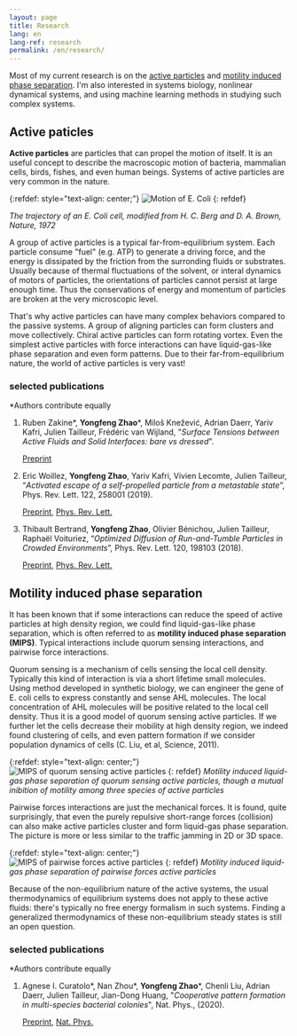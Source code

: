 ```yaml
---
layout: page
title: Research
lang: en
lang-ref: research
permalink: /en/research/
---
```


Most of my current research is on the [active particles](#active-particles) and [motility induced phase separation](#motility-induced-phase-separation). I'm also interested in systems biology, nonlinear dynamical systems, and using machine learning methods in studying such complex systems.

## Active paticles

**Active particles** are particles that can propel the motion of itself. It is an useful concept to describe the macroscopic motion of bacteria, mammalian cells, birds, fishes, and even human beings. Systems of active particles are very common in the nature.

{:refdef: style="text-align: center;"}
![Motion of E. Coli]({{site.url}}/assets/ecoli_RTP.png)
{: refdef}

*The trajectory of an E. Coli cell, modified from H. C. Berg and D. A. Brown, Nature, 1972*

A group of active particles is a typical far-from-equilibrium system. Each particle consume "fuel" (e.g. ATP) to generate a driving force, and the energy is dissipated by the friction from the surronding fluids or substrates. Usually because of thermal fluctuations of the solvent, or interal dynamics of motors of particles, the orientations of particles cannot persist at large enough time. Thus the conservations of energy and momentum of particles are broken at the very microscopic level.

That's why active particles can have many complex behaviors compared to the passive systems. A group of aligning particles can form clusters and move collectively. Chiral active particles can form rotating vortex. Even the simplest active particles with force interactions can have liquid-gas-like phase separation and even form patterns. Due to their far-from-equilibrium nature, the world of active particles is very vast!

### selected publications
*Authors contribute equally
<ol>

<li>Ruben Zakine*, <strong>Yongfeng Zhao</strong>*, Miloš Knežević, Adrian Daerr, Yariv Kafri, Julien Tailleur, Frédéric van Wijland, "<em>Surface Tensions between Active Fluids and Solid Interfaces: bare vs dressed</em>". </li> 

<a href="https://arxiv.org/pdf/1907.07738">Preprint</a> 

<li>Eric Woillez, <strong>Yongfeng Zhao</strong>, Yariv Kafri, Vivien Lecomte, Julien Tailleur, “<em>Activated escape of a self-propelled particle from a metastable state</em>”, Phys. Rev. Lett. 122, 258001 (2019). </li> 

<a href="https://arxiv.org/pdf/1904.00599">Preprint</a>, <a href="https://journals.aps.org/prl/abstract/10.1103/PhysRevLett.122.258001">Phys. Rev. Lett.</a> 

<li>Thibault Bertrand, <strong>Yongfeng Zhao</strong>, Olivier Bénichou, Julien Tailleur, Raphaël Voituriez, “<em>Optimized Diffusion of Run-and-Tumble Particles in Crowded Environments</em>”, Phys. Rev. Lett. 120, 198103 (2018). </li> 

<a href="https://arxiv.org/pdf/1711.05209">Preprint</a>, <a href="https://journals.aps.org/prl/abstract/10.1103/PhysRevLett.120.198103">Phys. Rev. Lett.</a>

</ol>

## Motility induced phase separation

It has been known that if some interactions can reduce the speed of active particles at high density region, we could find liquid-gas-like phase separation, which is often referred to as **motility induced phase separation (MIPS)**. Typical interactions include quorum sensing interactions, and pairwise force interactions.

Quorum sensing is a mechanism of cells sensing the local cell density. Typically this kind of interaction is via a short lifetime small molecules. Using method developed in synthetic biology, we can engineer the gene of E. coli cells to express constantly and sense AHL molecules. The local concentration of AHL molecules will be positive related to the local cell density. Thus it is a good model of quorum sensing active particles. If we further let the cells decrease their mobility at high density region, we indeed found clustering of cells, and even pattern formation if we consider population dynamics of cells (C. Liu, et al, Science, 2011).

{:refdef: style="text-align: center;"}
![MIPS of quorum sensing active particles]({{site.url}}/assets/3Species_MI.png)
{: refdef}
*Motility induced liquid-gas phase separation of quorum sensing active particles, though a mutual inibition of motility among three species of active particles*

Pairwise forces interactions are just the mechanical forces. It is found, quite surprisingly, that even the purely repulsive short-range forces (collision) can also make active particles cluster and form liquid-gas phase separation. The picture is more or less similar to the traffic jamming in 2D or 3D space.

{:refdef: style="text-align: center;"}
![MIPS of pairwise forces active particles]({{site.url}}/assets/PFAP_MIPS.png)
{: refdef}
*Motility induced liquid-gas phase separation of pairwise forces active particles*

Because of the non-equilibrium nature of the active systems, the usual thermodynamics of equilibrium systems does not apply to these active fluids: there's typically no free energy formalism in such systems. Finding a generalized thermodynamics of these non-equilibrium steady states is still an open question.

### selected publications
*Authors contribute equally
<ol>

<li>Agnese I. Curatolo*, Nan Zhou*, <strong>Yongfeng Zhao</strong>*, Chenli Liu, Adrian Daerr, Julien Tailleur, Jian-Dong Huang, "<em>Cooperative pattern formation in multi-species bacterial colonies</em>", Nat. Phys., (2020). </li> 

<a href="https://www.biorxiv.org/content/10.1101/798827v1.full.pdf">Preprint</a>, <a href="https://doi.org/10.1038/s41567-020-0964-z">Nat. Phys.</a> 

</ol>